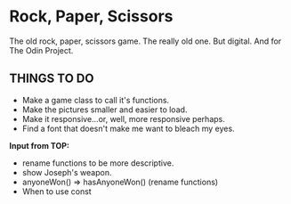 # Rock, Paper, Scissors

The old rock, paper, scissors game. The really old one. But digital. And for The Odin Project.

## THINGS TO DO

- Make a game class to call it's functions.
- Make the pictures smaller and easier to load.
- Make it responsive...or, well, more responsive perhaps.
- Find a font that doesn't make me want to bleach my eyes.

**Input from TOP:**
- rename functions to be more descriptive.
- show Joseph's weapon.
- anyoneWon() => hasAnyoneWon() (rename functions)
- When to use const
